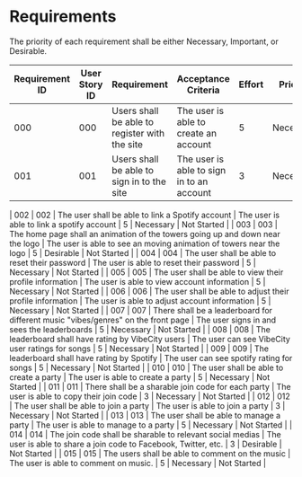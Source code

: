 # Requirements

The priority of each requirement shall be either Necessary, Important, or Desirable.

| Requirement ID | User Story ID | Requirement | Acceptance Criteria | Effort | Priority | Status |
|----------------|---------------|-------------|---------------------|--------|----------|--------|
|            000 |           000 | Users shall be able to register with the site | The user is able to create an account | 5 | Necessary | Not Started |
|            001 |           001 | Users shall be able to sign in to the site | The user is able to sign in to an account | 3 | Necessary | Not Started |

|            002 |           002 | The user shall be able to link a Spotify account | The user is able to link a spotify account | 5 | Necessary | Not Started |
|            003 |           003 | The home page shall an animation of the towers going up and down near the logo | The user is able to see an moving animation of towers near the logo | 5 | Desirable | Not Started |
|            004 |           004 | The user shall be able to reset their password | The user is able to reset their password | 5 | Necessary | Not Started |
|            005 |           005 | The user shall be able to view their profile information | The user is able to view account information | 5 | Necessary | Not Started |
|            006 |           006 | The user shall be able to adjust their profile information | The user is able to adjust account information | 5 | Necessary | Not Started |
|            007 |           007 | There shall be a leaderboard for different music "vibes/genres" on the front page | The user signs in and sees the leaderboards | 5 | Necessary | Not Started |
|            008 |           008 | The leaderboard shall have rating by VibeCity users | The user can see VibeCity user ratings for songs | 5 | Necessary | Not Started |
|            009 |           009 | The leaderboard shall have rating by Spotify | The user can see spotify rating for songs | 5 | Necessary | Not Started |
|            010 |           010 | The user shall be able to create a party | The user is able to create a party | 5 | Necessary | Not Started |
|            011 |           011 | There shall be a sharable join code for each party | The user is able to copy their join code | 3 | Necessary | Not Started |
|            012 |           012 | The user shall be able to join a party | The user is able to join a party | 3 | Necessary | Not Started |
|            013 |           013 | The user shall be able to manage a party | The user is able to manage to a party | 5 | Necessary | Not Started |
|            014 |           014 | The join code shall be sharable to relevant social medias | The user is able to share a join code to Facebook, Twitter, etc. | 3 | Desirable | Not Started |
|            015 |           015 | The users shall be able to comment on the music | The user is able to comment on music. | 5 | Necessary | Not Started |